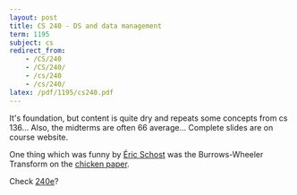 ```yaml
---
layout: post
title: CS 240 - DS and data management
term: 1195
subject: cs
redirect_from:
    - /CS/240
    - /CS/240/
    - /cs/240
    - /cs/240/
latex: /pdf/1195/cs240.pdf
---
```


It's foundation, but content is quite dry and repeats some concepts from cs 136... Also, the midterms are often 66 average...
Complete slides are on course website.

One thing which was funny by [Éric Schost](https://cs.uwaterloo.ca/~eschost/) was the Burrows-Wheeler Transform on the [chicken paper](https://isotropic.org/papers/chicken.pdf).

Check [240e](../CS240E)?
